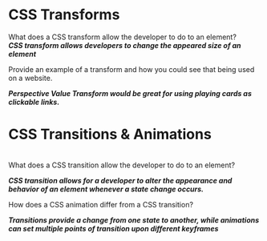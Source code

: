 # CSS Transforms

What does a CSS transform allow the developer to do to an element?
<br>
***CSS transform allows developers to change the appeared size of an element***

Provide an example of a transform and how you could see that being used on a website.

***Perspective Value Transform would be great for using playing cards as clickable links.***


# CSS Transitions & Animations
<br>
What does a CSS transition allow the developer to do to an element?

***CSS transition allows for a developer to alter the appearance and behavior of an element whenever a state change occurs.***

How does a CSS animation differ from a CSS transition?

***Transitions provide a change from one state to another, while animations can set multiple points of transition upon different keyframes***

